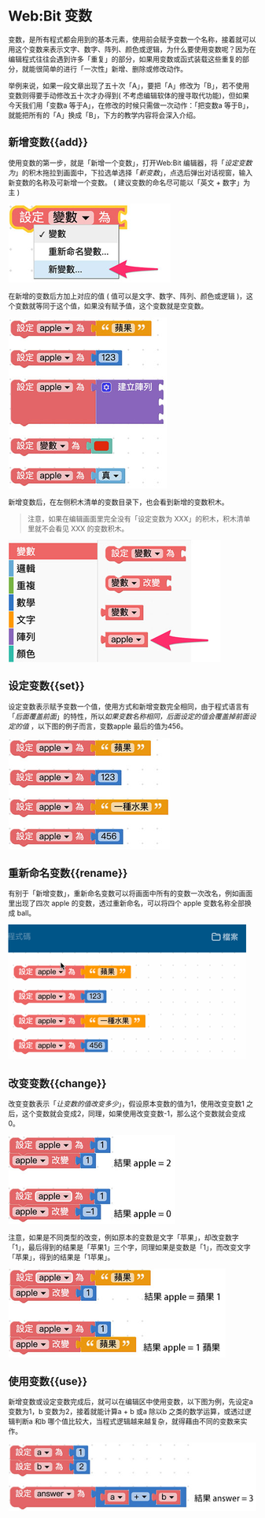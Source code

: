# Web:Bit 变数

变数，是所有程式都会用到的基本元素，使用前会赋予变数一个名称，接着就可以用这个变数来表示文字、数字、阵列、颜色或逻辑，为什么要使用变数呢？因为在编辑程式往往会遇到许多「重复」的部分，如果用变数或函式装载这些重复的部分，就能很简单的进行「一次性」新增、删除或修改动作。

举例来说，如果一段文章出现了五十次「A」，要把「A」修改为「B」，若不使用变数则得要手动修改五十次才办得到( 不考虑编辑软体的搜寻取代功能)，但如果今天我们用「变数a 等于A」，在修改的时候只需做一次动作：「把变数a 等于B」，就能把所有的「A」换成「B」，下方的教学内容将会深入介绍。

## 新增变数{{add}}

使用变数的第一步，就是「新增一个变数」，打开Web:Bit 编辑器，将「*设定变数为*」的积木拖拉到画面中，下拉选单选择「*新变数*」，点选后弹出对话视窗，输入新变数的名称及可新增一个变数。 ( 建议变数的命名尽可能以「英文 + 数字」为主 )

![Web:Bit 变数](../../../../media/zh-cn/education/basic/variables-01.jpg)

在新增的变数后方加上对应的值 ( 值可以是文字、数字、阵列、颜色或逻辑 )，这个变数就等同于这个值，如果没有赋予值，这个变数就是空变数。

![Web:Bit 变数](../../../../media/zh-cn/education/basic/variables-03.jpg)

新增变数后，在左侧积木清单的变数目录下，也会看到新增的变数积木。

> 注意，如果在编辑画面里完全没有「设定变数为 XXX」的积木，积木清单里就不会看见 XXX 的变数积木。

![Web:Bit 变数](../../../../media/zh-cn/education/basic/variables-02.jpg)

## 设定变数{{set}}

设定变数表示赋予变数一个值，使用方式和新增变数完全相同，由于程式语言有「*后面覆盖前面*」的特性，所以*如果变数名称相同，后面设定的值会覆盖掉前面设定的值* ，以下图的例子而言，变数apple 最后的值为456。

![Web:Bit 变数](../../../../media/zh-cn/education/basic/variables-04.jpg)

## 重新命名变数{{rename}}

有别于「新增变数」，重新命名变数可以将画面中所有的变数一次改名，例如画面里出现了四次 apple 的变数，透过重新命名，可以将四个 apple 变数名称全部换成 ball。

![Web:Bit 变数](../../../../media/zh-cn/education/basic/variables-05.gif)

## 改变变数{{change}}

改变变数表示「*让变数的值改变多少*」，假设原本变数的值为1，使用改变变数1 之后，这个变数就会变成2，同理，如果使用改变变数-1，那么这个变数就会变成0。

![Web:Bit 变数](../../../../media/zh-cn/education/basic/variables-06.jpg)

注意，如果是不同类型的改变，例如原本的变数是文字「苹果」，却改变数字「1」，最后得到的结果是「苹果1」三个字，同理如果是变数是「1」，而改变文字「苹果」，得到的结果是「1苹果」。

![Web:Bit 变数](../../../../media/zh-cn/education/basic/variables-07.jpg)

## 使用变数{{use}}

新增变数或设定变数完成后，就可以在编辑区中使用变数，以下图为例，先设定a 变数为1，b 变数为2，接着就能计算a + b 或a 除以b 之类的数学运算，或透过逻辑判断a 和b 哪个值比较大，当程式逻辑越来越复杂，就得藉由不同的变数来实作。

![Web:Bit 变数](../../../../media/zh-cn/education/basic/variables-08.jpg)